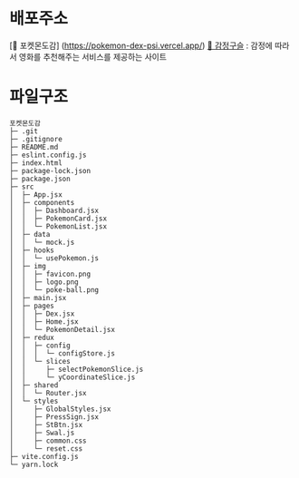 # 배포주소
[🔗 포켓몬도감] (https://pokemon-dex-psi.vercel.app/)
[🔗 감정구슬](https://kang-1230.github.io/emotion_balls/) : 감정에 따라서 영화를 추천해주는 서비스를 제공하는 사이트

# 파일구조
```
포켓몬도감
├─ .git
├─ .gitignore
├─ README.md
├─ eslint.config.js
├─ index.html
├─ package-lock.json
├─ package.json
├─ src
│  ├─ App.jsx
│  ├─ components
│  │  ├─ Dashboard.jsx
│  │  ├─ PokemonCard.jsx
│  │  └─ PokemonList.jsx
│  ├─ data
│  │  └─ mock.js
│  ├─ hooks
│  │  └─ usePokemon.js
│  ├─ img
│  │  ├─ favicon.png
│  │  ├─ logo.png
│  │  └─ poke-ball.png
│  ├─ main.jsx
│  ├─ pages
│  │  ├─ Dex.jsx
│  │  ├─ Home.jsx
│  │  └─ PokemonDetail.jsx
│  ├─ redux
│  │  ├─ config
│  │  │  └─ configStore.js
│  │  └─ slices
│  │     ├─ selectPokemonSlice.js
│  │     └─ yCoordinateSlice.js
│  ├─ shared
│  │  └─ Router.jsx
│  └─ styles
│     ├─ GlobalStyles.jsx
│     ├─ PressSign.jsx
│     ├─ StBtn.jsx
│     ├─ Swal.js
│     ├─ common.css
│     └─ reset.css
├─ vite.config.js
└─ yarn.lock
```
